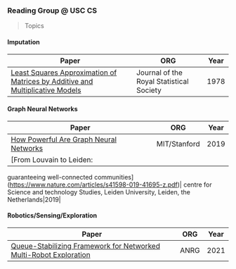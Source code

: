 ### Reading Group @ USC CS

> Topics

#### Imputation
| Paper | ORG | Year |
|-------|---------|------|
|[Least Squares Approximation of Matrices by Additive and Multiplicative Models](https://www.jstor.org/stable/2984755)| Journal of the Royal Statistical Society | 1978|


#### Graph Neural Networks
| Paper | ORG | Year |
|-------|---------|------|
|[How Powerful Are Graph Neural Networks](https://arxiv.org/pdf/1810.00826.pdf)| MIT/Stanford | 2019|
|[From Louvain to Leiden:
guaranteeing well-connected
communities](https://www.nature.com/articles/s41598-019-41695-z.pdf)| centre for Science and technology Studies, Leiden University, Leiden, the Netherlands|2019|


#### Robotics/Sensing/Exploration
| Paper | ORG | Year |
|-------|---------|------|
| [Queue-Stabilizing Framework for Networked Multi-Robot Exploration](http://anrg.usc.edu/www/papers/FINAL_Queue_stabilizing_distributed_online_controller.pdf) | ANRG | 2021|

